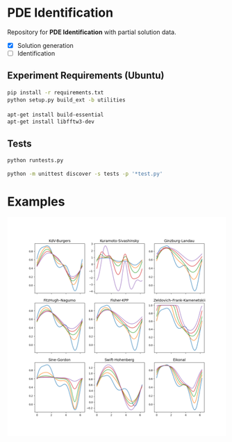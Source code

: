 # PDE Identification

Repository for **PDE Identification** with partial solution data.

- [x] Solution generation
- [ ] Identification

## Experiment Requirements (Ubuntu)
```bash
pip install -r requirements.txt
python setup.py build_ext -b utilities

apt-get install build-essential
apt-get install libfftw3-dev
```

## Tests
```bash
python runtests.py
```

```bash
python -m unittest discover -s tests -p '*test.py'
```

# Examples

![Example Solutions](docs/example.png)


